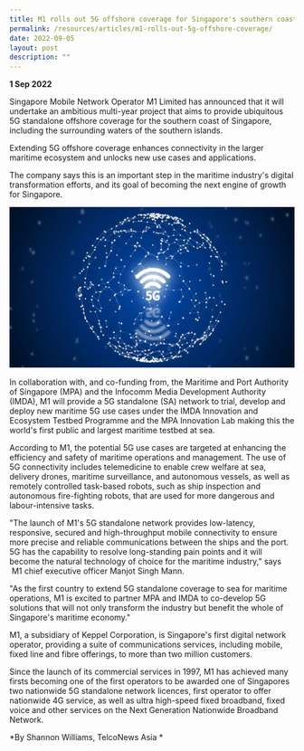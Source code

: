```yaml
---
title: M1 rolls out 5G offshore coverage for Singapore's southern coast
permalink: /resources/articles/m1-rolls-out-5g-offshore-coverage/
date: 2022-09-05
layout: post
description: ""
---
```

**1 Sep 2022**

Singapore Mobile Network Operator M1 Limited has announced that it will undertake an ambitious multi-year project that aims to provide ubiquitous 5G standalone offshore coverage for the southern coast of Singapore, including the surrounding waters of the southern islands.

Extending 5G offshore coverage enhances connectivity in the larger maritime ecosystem and unlocks new use cases and applications.

The company says this is an important step in the maritime industry's digital transformation efforts, and its goal of becoming the next engine of growth for Singapore.

![m1 and 5G offshore coverage pic](/images/articles/M1%20rolls%20out%205G%20offshore%20coverage.jpg)

In collaboration with, and co-funding from, the Maritime and Port Authority of Singapore (MPA) and the Infocomm Media Development Authority (IMDA), M1 will provide a 5G standalone (SA) network to trial, develop and deploy new maritime 5G use cases under the IMDA Innovation and Ecosystem Testbed Programme and the MPA Innovation Lab making this the world's first public and largest maritime testbed at sea.

According to M1, the potential 5G use cases are targeted at enhancing the efficiency and safety of maritime operations and management. The use of 5G connectivity includes telemedicine to enable crew welfare at sea, delivery drones, maritime surveillance, and autonomous vessels, as well as remotely controlled task-based robots, such as ship inspection and autonomous fire-fighting robots, that are used for more dangerous and labour-intensive tasks.

"The launch of M1's 5G standalone network provides low-latency, responsive, secured and high-throughput mobile connectivity to ensure more precise and reliable communications between the ships and the port. 5G has the capability to resolve long-standing pain points and it will become the natural technology of choice for the maritime industry," says  M1 chief executive officer Manjot Singh Mann.

"As the first country to extend 5G standalone coverage to sea for maritime operations, M1 is excited to partner MPA and IMDA to co-develop 5G solutions that will not only transform the industry but benefit the whole of Singapore's maritime economy."

M1, a subsidiary of Keppel Corporation, is Singapore's first digital network operator, providing a suite of communications services, including mobile, fixed line and fibre offerings, to more than two million customers.

Since the launch of its commercial services in 1997, M1 has achieved many firsts becoming one of the first operators to be awarded one of Singapores two nationwide 5G standalone network licences, first operator to offer nationwide 4G service, as well as ultra high-speed fixed broadband, fixed voice and other services on the Next Generation Nationwide Broadband Network.

*By Shannon Williams, TelcoNews Asia *